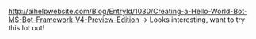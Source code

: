 http://aihelpwebsite.com/Blog/EntryId/1030/Creating-a-Hello-World-Bot-MS-Bot-Framework-V4-Preview-Edition -> Looks interesting, want to try this lot out!